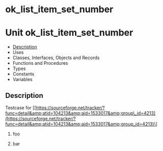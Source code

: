# ok\_list\_item\_set\_number


# Unit ok\_list\_item\_set\_number

- [Description](#PasDoc-Description)
- Uses
- Classes, Interfaces, Objects and Records
- Functions and Procedures
- Types
- Constants
- Variables

<span id="PasDoc-Description"/>

## Description
Testcase for \[[https://sourceforge.net/tracker/?func=detail&amp;atid=104213&amp;aid=1533017&amp;group\_id=4213](https://sourceforge.net/tracker/?func=detail&amp;atid=104213&amp;aid=1533017&amp;group_id=4213)\]</p>
<p>




1. foo

1. bar



<span id="PasDoc-Uses"/>
